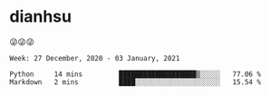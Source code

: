 
# dianhsu

:stuck_out_tongue_winking_eye::stuck_out_tongue_winking_eye::stuck_out_tongue_winking_eye:

<!--START_SECTION:waka-->
```text
Week: 27 December, 2020 - 03 January, 2021

Python     14 mins         ███████████████████▒░░░░░   77.06 % 
Markdown   2 mins          ████░░░░░░░░░░░░░░░░░░░░░   15.54 % 
```
<!--END_SECTION:waka-->
